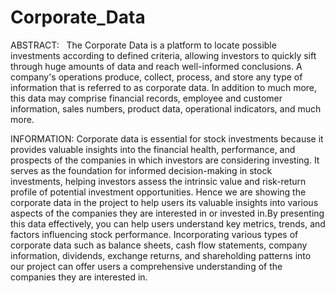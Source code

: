 # Corporate_Data

ABSTRACT:   The Corporate Data is a platform to locate possible investments according to defined criteria, allowing investors to quickly sift through huge amounts of data and reach well-informed conclusions. A company's operations produce, collect, process, and store any type of information that is referred to as corporate data. In addition to much more, this data may comprise financial records, employee and customer information, sales numbers, product data, operational indicators, and much more.

INFORMATION:   Corporate data is essential for stock investments because it provides valuable insights into the financial health, performance, and prospects of the companies in which investors are considering investing. It serves as the foundation for informed decision-making in stock investments, helping investors assess the intrinsic value and risk-return profile of potential investment opportunities. Hence we are showing the corporate data in the project to help users its valuable insights into various aspects of the companies they are interested in or invested in.By presenting this data effectively, you can help users understand key metrics, trends, and factors influencing stock performance. Incorporating various types of corporate data such as balance sheets, cash flow statements, company information, dividends, exchange returns, and shareholding patterns into our project can offer users a comprehensive understanding of the companies they are interested in.
